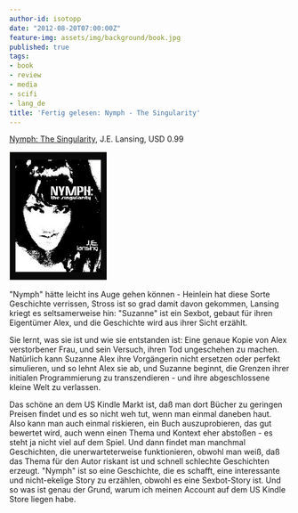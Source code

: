```yaml
---
author-id: isotopp
date: "2012-08-20T07:00:00Z"
feature-img: assets/img/background/book.jpg
published: true
tags:
- book
- review
- media
- scifi
- lang_de
title: 'Fertig gelesen: Nymph - The Singularity'
---
```


[Nymph: The Singularity](http://www.amazon.com/Nymph-The-Singularity-ebook/dp/B004OEKEO0),
J.E.  Lansing, USD 0.99

![Lansing: Nymph - The Singularity](/uploads/nymph.png)

"Nymph" hätte leicht ins Auge gehen können - Heinlein hat diese Sorte
Geschichte verrissen, Stross ist so grad damit davon gekommen, Lansing
kriegt es seltsamerweise hin: "Suzanne" ist ein Sexbot, gebaut für ihren
Eigentümer Alex, und die Geschichte wird aus ihrer Sicht erzählt.

Sie lernt, was sie ist und wie sie entstanden ist: Eine genaue Kopie von
Alex verstorbener Frau, und sein Versuch, ihren Tod ungeschehen zu machen. 
Natürlich kann Suzanne Alex ihre Vorgängerin nicht ersetzen oder perfekt
simulieren, und so lehnt Alex sie ab, und Suzanne beginnt, die Grenzen ihrer
initialen Programmierung zu transzendieren - und ihre abgeschlossene kleine
Welt zu verlassen.

Das schöne an dem US Kindle Markt ist, daß man dort Bücher zu geringen
Preisen findet und es so nicht weh tut, wenn man einmal daneben haut.  Also
kann man auch einmal riskieren, ein Buch auszuprobieren, das gut bewertet
wird, auch wenn einen Thema und Kontext eher abstoßen - es steht ja nicht
viel auf dem Spiel.  Und dann findet man manchmal Geschichten, die
unerwarteterweise funktionieren, obwohl man weiß, daß das Thema für den
Autor riskant ist und schnell schlechte Geschichten erzeugt.  "Nymph" ist so
eine Geschichte, die es schafft, eine interessante und nicht-ekelige Story
zu erzählen, obwohl es eine Sexbot-Story ist.  Und so was ist genau der
Grund, warum ich meinen Account auf dem US Kindle Store liegen habe.
